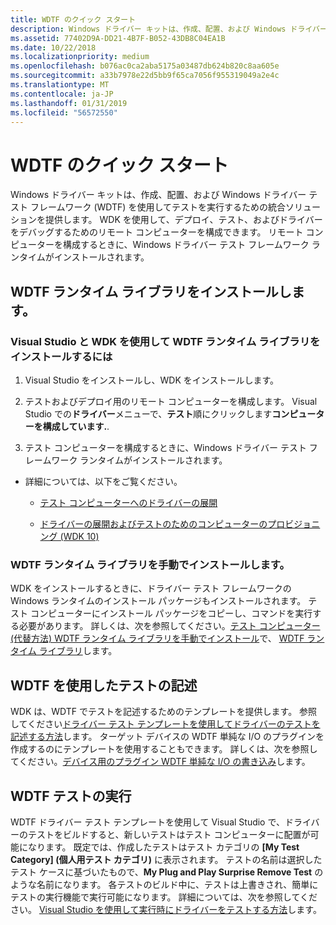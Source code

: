 ```yaml
---
title: WDTF のクイック スタート
description: Windows ドライバー キットは、作成、配置、および Windows ドライバー テスト フレームワーク (WDTF) を使用してテストを実行するための統合ソリューションを提供します。
ms.assetid: 77402D9A-DD21-4B7F-B052-43DB8C04EA1B
ms.date: 10/22/2018
ms.localizationpriority: medium
ms.openlocfilehash: b076ac0ca2aba5175a03487db624b820c8aa605e
ms.sourcegitcommit: a33b7978e22d5bb9f65ca7056f955319049a2e4c
ms.translationtype: MT
ms.contentlocale: ja-JP
ms.lasthandoff: 01/31/2019
ms.locfileid: "56572550"
---
```

# <a name="wdtf-quick-start"></a>WDTF のクイック スタート

Windows ドライバー キットは、作成、配置、および Windows ドライバー テスト フレームワーク (WDTF) を使用してテストを実行するための統合ソリューションを提供します。 WDK を使用して、デプロイ、テスト、およびドライバーをデバッグするためのリモート コンピューターを構成できます。 リモート コンピューターを構成するときに、Windows ドライバー テスト フレームワーク ランタイムがインストールされます。

## <a name="installing-wdtf-runtime-library"></a>WDTF ランタイム ライブラリをインストールします。

### <a name="to-install-wdtf-runtime-library-using-visual-studio-and-the-wdk"></a>Visual Studio と WDK を使用して WDTF ランタイム ライブラリをインストールするには

1. Visual Studio をインストールし、WDK をインストールします。

2. テストおよびデプロイ用のリモート コンピューターを構成します。 Visual Studio での**ドライバー**メニューで、**テスト**順にクリックします**コンピューターを構成しています.**.

3. テスト コンピューターを構成するときに、Windows ドライバー テスト フレームワーク ランタイムがインストールされます。

- 詳細については、以下をご覧ください。

  - [テスト コンピューターへのドライバーの展開](https://docs.microsoft.com/windows-hardware/drivers/develop/deploying-a-driver-to-a-test-computer)

  - [ドライバーの展開およびテストのためのコンピューターのプロビジョニング (WDK 10)](https://docs.microsoft.com/windows-hardware/drivers/gettingstarted/provision-a-target-computer-wdk-8-1)  

### <a name="installing-the-wdtf-runtime-library-manually"></a>WDTF ランタイム ライブラリを手動でインストールします。

WDK をインストールするときに、ドライバー テスト フレームワークの Windows ランタイムのインストール パッケージもインストールされます。 テスト コンピューターにインストール パッケージをコピーし、コマンドを実行する必要があります。 詳しくは、次を参照してください。[テスト コンピューター (代替方法) WDTF ランタイム ライブラリを手動でインストール](https://docs.microsoft.com/windows-hardware/drivers/wdtf/wdtf-runtime-library#manually-installing-wdtf-on-a-test-computer-alternative-method)で、 [WDTF ランタイム ライブラリ](wdtf-runtime-library.md)します。

## <a name="writing-tests-with-wdtf"></a>WDTF を使用したテストの記述

WDK は、WDTF でテストを記述するためのテンプレートを提供します。 参照してください[ドライバー テスト テンプレートを使用してドライバーのテストを記述する方法](https://docs.microsoft.com/windows-hardware/drivers/develop/how-to-write-a-driver-test-)します。 ターゲット デバイスの WDTF 単純な I/O のプラグインを作成するのにテンプレートを使用することもできます。 詳しくは、次を参照してください。[デバイス用のプラグイン WDTF 単純な I/O の書き込み](writing-a-wdtf-simpleio-plug-in-for-your-device.md)します。

## <a name="running-wdtf-tests"></a>WDTF テストの実行

WDTF ドライバー テスト テンプレートを使用して Visual Studio で、ドライバーのテストをビルドすると、新しいテストはテスト コンピューターに配置が可能になります。 既定では、作成したテストはテスト カテゴリの **[My Test Category] (個人用テスト カテゴリ)** に表示されます。 テストの名前は選択したテスト ケースに基づいたもので、**My Plug and Play Surprise Remove Test** のような名前になります。 各テストのビルド中に、テストは上書きされ、簡単にテストの実行機能で実行可能になります。 詳細については、次を参照してください。 [Visual Studio を使用して実行時にドライバーをテストする方法](https://docs.microsoft.com/windows-hardware/drivers/develop/testing-a-driver-at-runtime)します。

